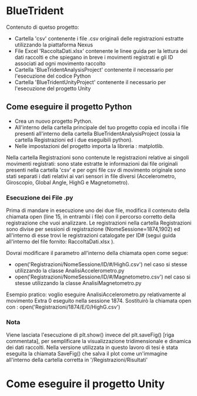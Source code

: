 # BlueTrident
Contenuto di quetso progetto:
- Cartella 'csv' contenente i file .csv originali delle registrazioni estratte utilizzando la piattaforma Nexus
- File Excel 'RaccoltaDati.xlsx' contenente le linee guida per la lettura dei dati raccolti e che spiegano in breve i movimenti registrati e gli ID associati ad ogni movimento raccolto
- Cartella 'BlueTridentAnalysisProject' contenente il necessario per l'esecuzione del codice Python
- Cartella 'BlueTridentUnityProject' contenente il necessario per l'esecuzione del progetto Unity
## Come eseguire il progetto Python
- Crea un nuovo progetto Python.
- All'interno della cartella principale del tuo progetto copia ed incolla i file presenti all'interno della cartella BlueTridentAnalysisProject (ossia la cartella Registrazioni ed i due eseguibili python).
- Nelle impostazioni del progetto importa la libreria : matplotlib.

Nella cartella Registrazioni sono contenute le registrazioni relative ai singoli movimenti registrati: sono state estratte le informazioni dai file originali presenti nella cartella 'csv' e per ogni file csv di movimento originale sono stati separati i dati relativi ai vari sensori in file diversi (Accelerometro, Giroscopio, Global Angle, HighG e Magnetometro).
### Esecuzione dei File .py
Prima di mandare in esecuzione uno dei due file, modifica il contenuto della chiamata open (line 15, in entrambi i file) con il percorso corretto della registrazione che vuoi analizzare. Le registrazioni nella cartella Registrazioni sono divise per sessioni di registrazione (NomeSessione=1874,1902) ed all'interno di esse trovi le registrazioni catalogate per ID# (segui guida all'interno del file fornito: RaccoltaDati.xlsx ). 

Dovrai modificare il parametro all'interno della chiamata open come segue: 
- open('Registrazioni/NomeSessione/ID/#/HighG.csv') nel caso si stesse utilizzando la classe AnalisiAccelerometro.py
- open('Registrazioni/NomeSessione/ID/#/Magnetometro.csv') nel caso si stesse utilizzando la classe AnalisiMagnetometro.py

Esempio pratico: voglio eseguire AnalisiAccelerometro.py relativamente al movimento Extra 0 eseguito nella sessione 1874. 
Sostituirò la chiamata open con : open('Registrazioni/1874/E/0/HighG.csv')

### Nota
Viene lasciata l'esecuzione di plt.show() invece del plt.saveFig() [riga commentata], per semplificare la visualizzazione tridimensionale e dinamica dei dati raccolti. Nella versione utilizzata in questo lavoro di tesi è stata eseguita la chiamata SaveFig() che salva il plot come un'immagine all'interno della cartella corretta in '/Registrazioni/Risultati'
# Come eseguire il progetto Unity
